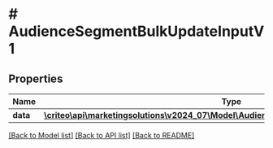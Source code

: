 # # AudienceSegmentBulkUpdateInputV1

## Properties

Name | Type | Description | Notes
------------ | ------------- | ------------- | -------------
**data** | [**\criteo\api\marketingsolutions\v2024_07\Model\AudienceSegmentUpdateEntityV1Resource[]**](AudienceSegmentUpdateEntityV1Resource.md) |  | [optional]

[[Back to Model list]](../../README.md#models) [[Back to API list]](../../README.md#endpoints) [[Back to README]](../../README.md)
